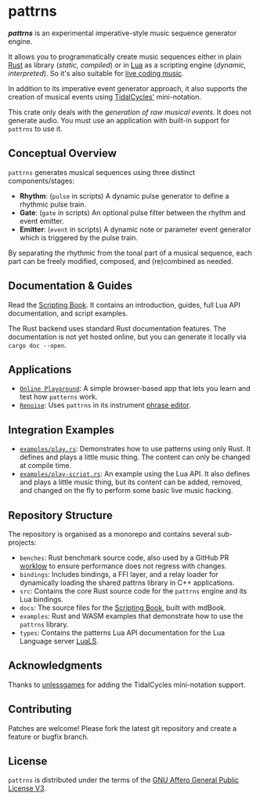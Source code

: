 # pattrns

***pattrns*** is an experimental imperative-style music sequence generator engine. 

It allows you to programmatically create music sequences either in plain [Rust](https://www.rust-lang.org/) as library (*static, compiled*) or in [Lua](https://www.lua.org/) as a scripting engine (*dynamic, interpreted*). So it's also suitable for [live coding music](https://github.com/pjagielski/awesome-live-coding-music).

In addition to its imperative event generator approach, it also supports the creation of musical events using [TidalCycles'](https://tidalcycles.org/) mini-notation.

This crate only deals with the *generation of raw musical events*. It does not generate audio. You must use an application with built-in support for `pattrns` to use it.


## Conceptual Overview

`pattrns` generates musical sequences using three distinct components/stages:

- **Rhythm**: (`pulse` in scripts) A dynamic pulse generator to define a rhythmic pulse train.
- **Gate**: (`gate` in scripts) An optional pulse filter between the rhythm and event emitter.
- **Emitter**: (`event` in scripts) A dynamic note or parameter event generator which is triggered by the pulse train.

By separating the rhythmic from the tonal part of a musical sequence, each part can be freely modified, composed, and (re)combined as needed.


## Documentation & Guides

Read the [Scripting Book](https://renoise.github.io/pattrns/).
It contains an introduction, guides, full Lua API documentation, and script examples.

The Rust backend uses standard Rust documentation features. The documentation is not yet hosted online, but you can generate it locally via `cargo doc --open`.


## Applications

- [`Online Playground`](https://pattrns.renoise.com): A simple browser-based app that lets you learn and test how `patterns` work.
- [`Renoise`](https://www.renoise.com): Uses `pattrns` in its instrument [phrase editor](https://tutorials.renoise.com/wiki/Phrase_Editor).


## Integration Examples

- [`examples/play.rs`](./examples/play.rs): Demonstrates how to use patterns using only Rust. It defines and plays a little music thing. The content can only be changed at compile time.
- [`examples/play-script.rs`](./examples/play-script.rs): An example using the Lua API. It also defines and plays a little music thing, but its content can be added, removed, and changed on the fly to perform some basic live music hacking.


## Repository Structure

The repository is organised as a monorepo and contains several sub-projects:

- `benches`: Rust benchmark source code, also used by a GitHub PR [worklow](./.github/workflows/benchmark.yml) to ensure performance does not regress with changes.
- `bindings`: Includes bindings, a FFI layer, and a relay loader for dynamically loading the shared pattrns library in C++ applications.
- `src`: Contains the core Rust source code for the `pattrns` engine and its Lua bindings.
- `docs`: The source files for the [Scripting Book](https://renoise.github.io/pattrns/), built with mdBook.
- `examples`: Rust and WASM examples that demonstrate how to use the `pattrns` library.
- `types`: Contains the patterns Lua API documentation for the Lua Language server [LuaLS](https://luals.github.io/).


## Acknowledgments

Thanks to [unlessgames](https://github.com/unlessgames) for adding the TidalCycles mini-notation support.


## Contributing

Patches are welcome! Please fork the latest git repository and create a feature or bugfix branch.


## License

`pattrns` is distributed under the terms of the [GNU Affero General Public License V3](https://www.gnu.org/licenses/agpl-3.0.html).
